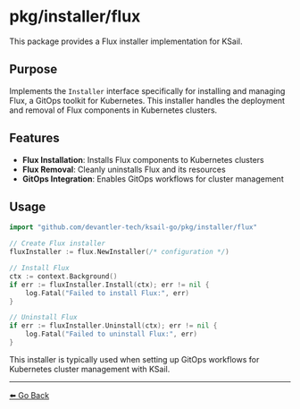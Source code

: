 # pkg/installer/flux

This package provides a Flux installer implementation for KSail.

## Purpose

Implements the `Installer` interface specifically for installing and managing Flux, a GitOps toolkit for Kubernetes. This installer handles the deployment and removal of Flux components in Kubernetes clusters.

## Features

- **Flux Installation**: Installs Flux components to Kubernetes clusters
- **Flux Removal**: Cleanly uninstalls Flux and its resources
- **GitOps Integration**: Enables GitOps workflows for cluster management

## Usage

```go
import "github.com/devantler-tech/ksail-go/pkg/installer/flux"

// Create Flux installer
fluxInstaller := flux.NewInstaller(/* configuration */)

// Install Flux
ctx := context.Background()
if err := fluxInstaller.Install(ctx); err != nil {
    log.Fatal("Failed to install Flux:", err)
}

// Uninstall Flux
if err := fluxInstaller.Uninstall(ctx); err != nil {
    log.Fatal("Failed to uninstall Flux:", err)
}
```

This installer is typically used when setting up GitOps workflows for Kubernetes cluster management with KSail.

---

[⬅️ Go Back](../README.md)